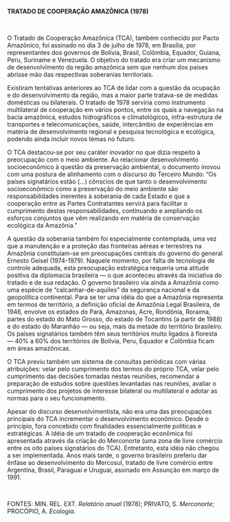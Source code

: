**TRATADO DE COOPERAÇÃO AMAZÔNICA (1978)**

 

O Tratado de Cooperação Amazônica (TCA), também conhecido por Pacto
Amazônico, foi assinado no dia 3 de julho de 1978, em Brasília, por
representantes dos governos de Bolívia, Brasil, Colômbia, Equador,
Guiana, Peru, Suriname e Venezuela. O objetivo do tratado era criar um
mecanismo de desenvolvimento da região amazônica sem que nenhum dos
países abrisse mão das respectivas soberanias territoriais.

Existiram tentativas anteriores ao TCA de lidar com a questão da
ocupação e do desenvolvimento da região, mas a maior parte tratava-se de
medidas domésticas ou bilaterais. O tratado de 1978 serviria como
instrumento multilateral de cooperação em vários pontos, entre os quais
a navegação na bacia amazônica, estudos hidrográficos e climatológicos,
infra-estrutura de transportes e telecomunicações, saúde, intercâmbio de
experiências em matéria de desenvolvimento regional e pesquisa
tecnológica e ecológica, podendo ainda incluir novos temas no futuro.

O TCA destacou-se por seu caráter inovador no que dizia respeito à
preocupação com o meio ambiente. Ao relacionar desenvolvimento
socioeconômico à questão da preservação ambiental, o documento inovou
com uma postura de alinhamento com o discurso do Terceiro Mundo: “Os
países signatários estão (...) cônscios de que tanto o desenvolvimento
socioeconômico como a preservação do meio ambiente são responsabilidades
inerentes à soberania de cada Estado e que a cooperação entre as Partes
Contratantes servirá para facilitar o cumprimento destas
responsabilidades, continuando e ampliando os esforços conjuntos que vêm
realizando em matéria de conservação ecológica da Amazônia.”

A questão da soberania também foi especialmente contemplada, uma vez que
a manutenção e a proteção das fronteiras aéreas e terrestres na Amazônia
constituíam-se em preocupações centrais do governo do general Ernesto
Geisel (1974-1979). Naquele momento, por falta de tecnologia de controle
adequada, esta preocupação estratégica requeria uma atitude positiva da
diplomacia brasileira — o que aconteceu através da iniciativa do tratado
e de sua redação. O governo brasileiro via ainda a Amazônia como uma
espécie de “calcanhar-de-aquiles” da segurança nacional e da geopolítica
continental. Para se ter uma idéia do que a Amazônia representa em
termos de território, a definição oficial de Amazônia Legal Brasileira,
de 1946, envolve os estados do Pará, Amazonas, Acre, Rondônia, Roraima,
partes do estado do Mato Grosso, do estado de Tocantins (a partir de
1988) e do estado do Maranhão — ou seja, mais da metade do território
brasileiro. Os países signatários também têm seus territórios muito
ligados à floresta — 40% a 60% dos territórios de Bolívia, Peru, Equador
e Colômbia ficam em áreas amazônicas.

O TCA previu também um sistema de consultas periódicas com várias
atribuições: velar pelo cumprimento dos termos do próprio TCA, velar
pelo cumprimento das decisões tomadas nestas reuniões, recomendar a
preparação de estudos sobre questões levantadas nas reuniões, avaliar o
cumprimento dos projetos de interesse bilateral ou multilateral e adotar
as normas para o seu funcionamento.

Apesar do discurso desenvolvimentista, não era uma das preocupações
principais do TCA incrementar o desenvolvimento econômico. Desde o
princípio, fora concebido com finalidades essencialmente políticas e
estratégicas. A idéia de um tratado de cooperação econômica foi
apresentada através da criação do Merconorte (uma zona de livre comércio
entre os oito países signatários do TCA). Entretanto, esta idéia não
chegou a ser implementada. Anos mais tarde, o governo brasileiro
preferiu dar ênfase ao desenvolvimento do Mercosul, tratado de livre
comércio entre Argentina, Brasil, Paraguai e Uruguai, assinado em
Assunção em março de 1991.

 

FONTES: MIN. REL. EXT. *Relatório anual* (1978); PRIVATO, S.
*Merconorte*; PROCÓPIO, A. *Ecologia*.

 
